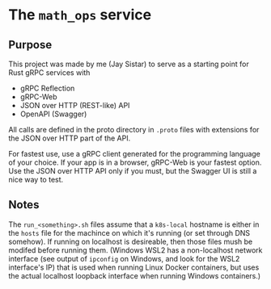 # The `math_ops` service

## Purpose
This project was made by me (Jay Sistar) to serve as a starting point for Rust gRPC services with

* gRPC Reflection
* gRPC-Web
* JSON over HTTP (REST-like) API
* OpenAPI (Swagger)

All calls are defined in the proto directory in `.proto` files with extensions for the JSON over HTTP part of the API.

For fastest use, use a gRPC client generated for the programming language of your choice. If your app is in a browser, gRPC-Web is your fastest option. Use the JSON over HTTP API only if you must, but the Swagger UI is still a nice way to test.

## Notes
The `run_<something>.sh` files assume that a `k8s-local` hostname is either in the `hosts` file for the machince on which it's running (or set through DNS somehow). If running on localhost is desireable, then those files mush be modifed before running them. (Windows WSL2 has a non-localhost network interface (see output of `ipconfig` on Windows, and look for the WSL2 interface's IP) that is used when running Linux Docker containers, but uses the actual localhost loopback interface when running Windows containers.)
